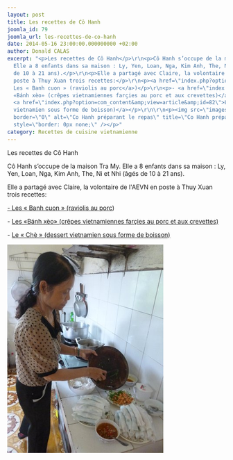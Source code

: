 ```yaml
---
layout: post
title: Les recettes de Cô Hanh
joomla_id: 79
joomla_url: les-recettes-de-co-hanh
date: 2014-05-16 23:00:00.000000000 +02:00
author: Donald CALAS
excerpt: "<p>Les recettes de Cô Hanh</p>\r\n<p>Cô Hanh s’occupe de la maison Tra My.
  Elle a 8 enfants dans sa maison : Ly, Yen, Loan, Nga, Kim Anh, The, Ni et Nhi (âgés
  de 10 à 21 ans).</p>\r\n<p>Elle a partagé avec Claire, la volontaire de l'AEVN en
  poste à Thuy Xuan trois recettes:</p>\r\n<p><a href=\"index.php?option=com_content&amp;view=article&amp;id=80\">-
  Les « Banh cuon » (raviolis au porc</a>)</p>\r\n<p>- <a href=\"index.php?option=com_content&amp;view=article&amp;id=81\">Les
  «Bánh xèo» (crêpes vietnamiennes farçies au porc et aux crevettes)</a></p>\r\n<p>-
  <a href=\"index.php?option=com_content&amp;view=article&amp;id=82\">Le « Chè » (dessert
  vietnamien sous forme de boisson)</a></p>\r\n\r\n<p><img src=\"images/photos-articles/cohanh.jpg\"
  border=\"0\" alt=\"Co Hanh préparant le repas\" title=\"Co Hanh préparant le repas\"
  style=\"border: 0px none;\" /></p>"
category: Recettes de cuisine vietnamienne
---
```

<p>Les recettes de Cô Hanh</p>
<p>Cô Hanh s’occupe de la maison Tra My. Elle a 8 enfants dans sa maison : Ly, Yen, Loan, Nga, Kim Anh, The, Ni et Nhi (âgés de 10 à 21 ans).</p>
<p>Elle a partagé avec Claire, la volontaire de l'AEVN en poste à Thuy Xuan trois recettes:</p>
<p><a href="index.php?option=com_content&amp;view=article&amp;id=80">- Les « Banh cuon » (raviolis au porc</a>)</p>
<p>- <a href="index.php?option=com_content&amp;view=article&amp;id=81">Les «Bánh xèo» (crêpes vietnamiennes farçies au porc et aux crevettes)</a></p>
<p>- <a href="index.php?option=com_content&amp;view=article&amp;id=82">Le « Chè » (dessert vietnamien sous forme de boisson)</a></p>

<p><img src="/assets/images/photos-articles/cohanh.jpg" border="0" alt="Co Hanh préparant le repas" title="Co Hanh préparant le repas" style="border: 0px none;" /></p>
